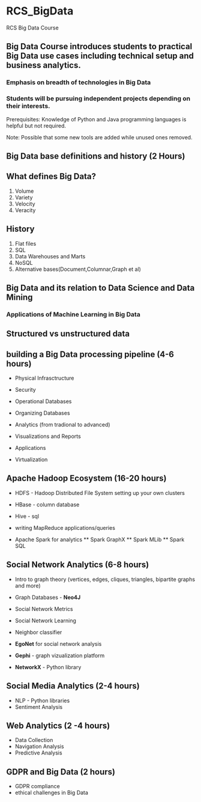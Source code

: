 # RCS_BigData
RCS Big Data Course

## Big Data Course introduces students to practical Big Data use cases including technical setup and business analytics.

### Emphasis on breadth of technologies in Big Data

### Students will be pursuing independent projects depending on their interests.

Prerequisites: Knowledge of Python and Java programming languages is helpful but not required.

Note: Possible that some new tools are added while unused ones removed.


## Big Data base definitions and history (2 Hours)

## What defines Big Data?

1. Volume
2. Variety
3. Velocity
4. Veracity


## History

1. Flat files
2. SQL
3. Data Warehouses and Marts
4. NoSQL
5. Alternative bases(Document,Columnar,Graph et al)

## Big Data and its relation to Data Science and Data Mining

### Applications of Machine Learning in Big Data

## Structured vs unstructured data

## building a Big Data processing pipeline (4-6 hours)

* Physical Infrasctructure
* Security
* Operational Databases 
* Organizing Databases
* Analytics (from tradional to advanced)
* Visualizations and Reports
* Applications 

* Virtualization



## Apache Hadoop Ecosystem (16-20 hours)

* HDFS - Hadoop Distributed File System setting up your own clusters
* HBase - column database
* Hive - sql  

* writing MapReduce applications/queries

* Apache Spark for analytics
** Spark GraphX
** Spark MLib
** Spark SQL





## Social Network Analytics (6-8 hours)

* Intro to graph theory (vertices, edges, cliques, triangles, bipartite graphs and more)

* Graph Databases - **Neo4J** 
* Social Network Metrics
* Social Network Learning
* Neighbor classifier
* **EgoNet** for social network analysis
* **Gephi** - graph vizualization platform
* **NetworkX** -  Python library 

## Social Media Analytics (2-4 hours)

* NLP - Python libraries
* Sentiment Analysis

## Web Analytics (2 -4 hours)
* Data Collection
* Navigation Analysis
* Predictive Analysis

## GDPR and Big Data (2 hours)

* GDPR compliance
* ethical challenges in Big Data


